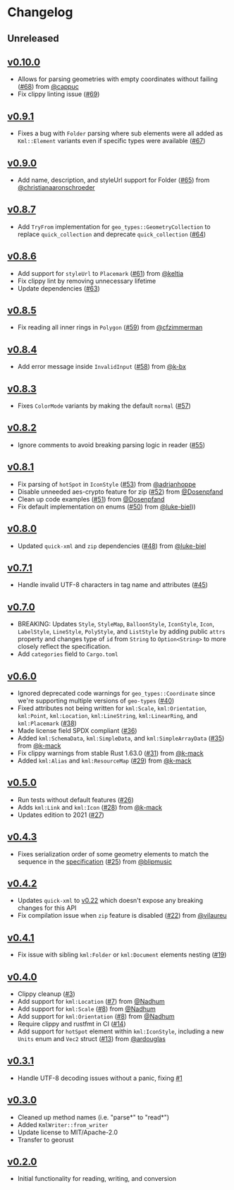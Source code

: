 # Changelog

## Unreleased

## [v0.10.0](https://github.com/georust/kml/releases/tag/v0.10.0)

- Allows for parsing geometries with empty coordinates without failing ([#68](https://github.com/georust/kml/pull/68)) from [@cappuc](https://github.com/cappuc)
- Fix clippy linting issue ([#69](https://github.com/georust/kml/pull/69))

## [v0.9.1](https://github.com/georust/kml/releases/tag/v0.9.1)

- Fixes a bug with `Folder` parsing where sub elements were all added as `Kml::Element` variants even if specific types were available ([#67](https://github.com/georust/kml/pull/67))

## [v0.9.0](https://github.com/georust/kml/releases/tag/v0.9.0)

- Add name, description, and styleUrl support for Folder ([#65](https://github.com/georust/kml/pull/65)) from [@christianaaronschroeder](https://github.com/christianaaronschroeder)

## [v0.8.7](https://github.com/georust/kml/releases/tag/v0.8.7)

- Add `TryFrom` implementation for `geo_types::GeometryCollection` to replace `quick_collection` and deprecate `quick_collection` ([#64](https://github.com/georust/kml/pull/64))

## [v0.8.6](https://github.com/georust/kml/releases/tag/v0.8.6)

- Add support for `styleUrl` to `Placemark` ([#61](https://github.com/georust/kml/pull/61)) from [@keltia](https://github.com/keltia)
- Fix clippy lint by removing unnecessary lifetime
- Update dependencies ([#63](https://github.com/georust/kml/pull/63))

## [v0.8.5](https://github.com/georust/kml/releases/tag/v0.8.5)

- Fix reading all inner rings in `Polygon` ([#59](https://github.com/georust/kml/pull/59)) from [@cfzimmerman](https://github.com/cfzimmerman)

## [v0.8.4](https://github.com/georust/kml/releases/tag/v0.8.4)

- Add error message inside `InvalidInput` ([#58](https://github.com/georust/kml/pull/58)) from [@k-bx](https://github.com/k-bx)

## [v0.8.3](https://github.com/georust/kml/releases/tag/v0.8.3)

- Fixes `ColorMode` variants by making the default `normal` ([#57](https://github.com/georust/kml/pull/57))

## [v0.8.2](https://github.com/georust/kml/releases/tag/v0.8.2)

- Ignore comments to avoid breaking parsing logic in reader ([#55](https://github.com/georust/kml/pull/55))

## [v0.8.1](https://github.com/georust/kml/releases/tag/v0.8.1)

- Fix parsing of `hotSpot` in `IconStyle` ([#53](https://github.com/georust/kml/pull/53)) from [@adrianhoppe](https://github.com/adrianhoppe)
- Disable unneeded aes-crypto feature for zip ([#52](https://github.com/georust/kml/pull/52)) from [@Dosenpfand](https://github.com/Dosenpfand)
- Clean up code examples ([#51](https://github.com/georust/kml/pull/51)) from [@Dosenpfand](https://github.com/Dosenpfand)
- Fix default implementation on enums ([#50](https://github.com/georust/kml/pull/50)) from [@luke-biel](https://github.com/luke-biel)))

## [v0.8.0](https://github.com/georust/kml/releases/tag/v0.8.0)

- Updated `quick-xml` and `zip` dependencies ([#48](https://github.com/georust/kml/pull/48)) from [@luke-biel](https://github.com/luke-biel)

## [v0.7.1](https://github.com/georust/kml/releases/tag/v0.7.1)

- Handle invalid UTF-8 characters in tag name and attributes ([#45](https://github.com/georust/kml/pull/45))

## [v0.7.0](https://github.com/georust/kml/releases/tag/v0.7.0)

- BREAKING: Updates `Style`, `StyleMap`, `BalloonStyle`, `IconStyle`, `Icon`, `LabelStyle`, `LineStyle`, `PolyStyle`, and `ListStyle` by adding public `attrs` property and changes type of `id` from `String` to `Option<String>` to more closely reflect the specification.
- Add `categories` field to `Cargo.toml`

## [v0.6.0](https://github.com/georust/kml/releases/tag/v0.6.0)

- Ignored deprecated code warnings for `geo_types::Coordinate` since we're supporting multiple versions of `geo-types` ([#40](https://github.com/georust/kml/pull/40))
- Fixed attributes not being written for `kml:Scale`, `kml:Orientation`, `kml:Point`, `kml:Location`, `kml:LineString`, `kml:LinearRing`, and `kml:Placemark`  ([#38](https://github.com/georust/kml/pull/38))
- Made license field SPDX compliant ([#36](https://github.com/georust/kml/pull/36))
- Added `kml:SchemaData`, `kml:SimpleData`, and `kml:SimpleArrayData` ([#35](https://github.com/georust/kml/pull/35)) from [@k-mack](https://github.com/k-mack)
- Fix clippy warnings from stable Rust 1.63.0 ([#31](https://github.com/georust/kml/pull/31)) from [@k-mack](https://github.com/k-mack)
- Added `kml:Alias` and `kml:ResourceMap` ([#29](https://github.com/georust/kml/pull/29)) from [@k-mack](https://github.com/k-mack)

## [v0.5.0](https://github.com/georust/kml/releases/tag/v0.5.0)

- Run tests without default features ([#26](https://github.com/georust/kml/pull/26))
- Adds `kml:Link` and `kml:Icon` ([#28](https://github.com/georust/kml/pull/28)) from [@k-mack](https://github.com/k-mack)
- Updates edition to 2021 ([#27](https://github.com/georust/kml/pull/27))

## [v0.4.3](https://github.com/georust/kml/releases/tag/v0.4.3)

- Fixes serialization order of some geometry elements to match the sequence in the [specification](http://schemas.opengis.net/kml/2.2.0/ogckml22.xsd) ([#25](https://github.com/georust/kml/pull/25)) from [@blipmusic](https://github.com/blipmusic)

## [v0.4.2](https://github.com/georust/kml/releases/tag/v0.4.2)

- Updates `quick-xml` to [v0.22](https://github.com/tafia/quick-xml/blob/master/Changelog.md#0220) which doesn't expose any breaking changes for this API
- Fix compilation issue when `zip` feature is disabled ([#22](https://github.com/georust/kml/pull/22)) from [@vilaureu](https://github.com/vilaureu)

## [v0.4.1](https://github.com/georust/kml/releases/tag/v0.4.1)

- Fix issue with sibling `kml:Folder` or `kml:Document` elements nesting ([#19](https://github.com/georust/kml/pull/19))

## [v0.4.0](https://github.com/georust/kml/releases/tag/v0.4.0)

- Clippy cleanup ([#3](https://github.com/georust/kml/pull/3))
- Add support for `kml:Location` ([#7](https://github.com/georust/kml/pull/7)) from [@Nadhum](https://github.com/Nadhum)
- Add support for `kml:Scale` ([#8](https://github.com/georust/kml/pull/8)) from [@Nadhum](https://github.com/Nadhum)
- Add support for `kml:Orientation` ([#8](https://github.com/georust/kml/pull/9)) from [@Nadhum](https://github.com/Nadhum)
- Require clippy and rustfmt in CI ([#14](https://github.com/georust/kml/pull/14))
- Add support for `hotSpot` element within `kml:IconStyle`, including a new `Units` enum and `Vec2` struct ([#13](https://github.com/georust/kml/pull/13)) from [@ardouglas](https://github.com/ardouglas)

## [v0.3.1](https://github.com/georust/kml/releases/tag/v0.3.1)

- Handle UTF-8 decoding issues without a panic, fixing [#1](https://github.com/georust/kml/issues/1)

## [v0.3.0](https://github.com/georust/kml/releases/tag/v0.3.0)

- Cleaned up method names (i.e. "parse*" to "read*")
- Added `KmlWriter::from_writer`
- Update license to MIT/Apache-2.0
- Transfer to georust

## [v0.2.0](https://github.com/georust/kml/releases/tag/v0.2.0)

- Initial functionality for reading, writing, and conversion
